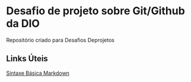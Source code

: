 # Desafio de projeto sobre Git/Github da DIO
Repositório criado para Desafios Deprojetos

## Links Úteis
[Sintaxe Básica Markdown](https://www.markdownguide.org/)

